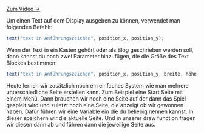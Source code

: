 [Zum Video →](https://www.youtube.com/watch?v=UxuH_j_PnSQ)

Um einen Text auf dem Display ausgeben zu können, verwendet man folgenden Befehlt:
```javascript
text("text in Anführungszeichen", position_x, position_y);
```
Wenn der Text in ein Kasten gehört oder als Blog geschrieben werden soll, dann kannst du noch zwei Parameter hinzufügen, die die Größe des Text Blockes bestimmen:
```javascript
text("text in Anführungszeichen", position_x, position_y, breite, höhe);
```
Heute lernen wir zusätzlich noch ein einfaches System wie man mehrere unterschiedliche Seite erstellen kann. Zum Beispiel eine Start Seite mit einem Menü. Dann brauchen wir noch eine Seite auf der dann das Spiel gespielt wird und zuletzt noch eine Seite, die anzeigt ob wir gewonnen haben. Dafür führen wir eine Variable ein die du beliebig nennen kannst. In dieser speichern wir die aktuelle Seite. Und in unserer draw function fragen wir diesen dann ab und führen dann die jeweilige Seite aus.